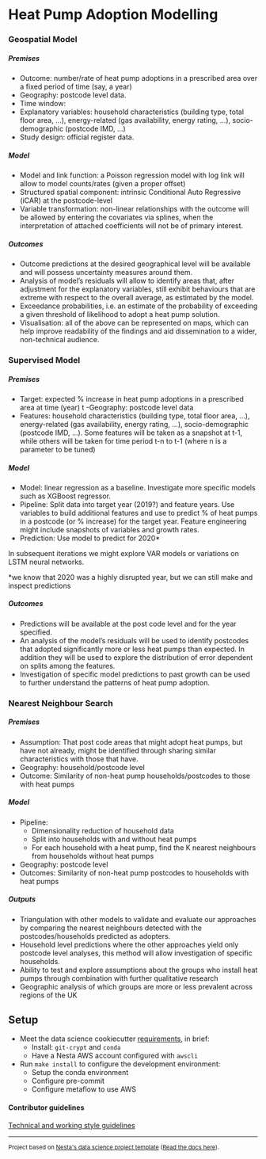 # Heat Pump Adoption Modelling

### Geospatial Model

##### Premises

- Outcome: number/rate of heat pump adoptions in a prescribed area over a fixed period of time (say, a year)
- Geography: postcode level data.
- Time window:
- Explanatory variables: household characteristics (building type, total floor area, ...), energy-related (gas availability, energy rating, ...), socio-demographic (postcode IMD, …)
- Study design: official register data.

##### Model

- Model and link function: a Poisson regression model with log link will allow to model counts/rates (given a proper offset)
- Structured spatial component: intrinsic Conditional Auto Regressive (iCAR) at the postcode-level
- Variable transformation: non-linear relationships with the outcome will be allowed by entering the covariates via splines, when the interpretation of attached coefficients will not be of primary interest.

##### Outcomes

- Outcome predictions at the desired geographical level will be available and will possess uncertainty measures around them.
- Analysis of model’s residuals will allow to identify areas that, after adjustment for the explanatory variables, still exhibit behaviours that are extreme with respect to the overall average, as estimated by the model.
- Exceedance probabilities, i.e. an estimate of the probability of exceeding a given threshold of likelihood to adopt a heat pump solution.
- Visualisation: all of the above can be represented on maps, which can help improve readability of the findings and aid dissemination to a wider, non-technical audience.

### Supervised Model

##### Premises

- Target: expected % increase in heat pump adoptions in a prescribed area at time (year) t
  -Geography: postcode level data
- Features: household characteristics (building type, total floor area, ...), energy-related (gas availability, energy rating, ...), socio-demographic (postcode IMD, …). Some features will be taken as a snapshot at t-1, while others will be taken for time period t-n to t-1 (where n is a parameter to be tuned)

##### Model

- Model: linear regression as a baseline. Investigate more specific models such as XGBoost regressor.
- Pipeline: Split data into target year (2019?) and feature years. Use variables to build additional features and use to predict % of heat pumps in a postcode (or % increase) for the target year. Feature engineering might include snapshots of variables and growth rates.
- Prediction: Use model to predict for 2020\*

In subsequent iterations we might explore VAR models or variations on LSTM neural networks.

\*we know that 2020 was a highly disrupted year, but we can still make and inspect predictions

##### Outcomes

- Predictions will be available at the post code level and for the year specified.
- An analysis of the model’s residuals will be used to identify postcodes that adopted significantly more or less heat pumps than expected. In addition they will be used to explore the distribution of error dependent on splits among the features.
- Investigation of specific model predictions to past growth can be used to further understand the patterns of heat pump adoption.

### Nearest Neighbour Search

##### Premises

- Assumption: That post code areas that might adopt heat pumps, but have not already, might be identified through sharing similar characteristics with those that have.
- Geography: household/postcode level
- Outcome: Similarity of non-heat pump households/postcodes to those with heat pumps

##### Model

- Pipeline:
  - Dimensionality reduction of household data
  - Split into households with and without heat pumps
  - For each household with a heat pump, find the K nearest neighbours from households without heat pumps
- Geography: postcode level
- Outcomes: Similarity of non-heat pump postcodes to households with heat pumps

##### Outputs

- Triangulation with other models to validate and evaluate our approaches by comparing the nearest neighbours detected with the postcodes/households predicted as adopters.
- Household level predictions where the other approaches yield only postcode level analyses, this method will allow investigation of specific households.
- Ability to test and explore assumptions about the groups who install heat pumps through combination with further qualitative research
- Geographic analysis of which groups are more or less prevalent across regions of the UK

## Setup

- Meet the data science cookiecutter [requirements](http://nestauk.github.io/ds-cookiecutter/quickstart), in brief:
  - Install: `git-crypt` and `conda`
  - Have a Nesta AWS account configured with `awscli`
- Run `make install` to configure the development environment:
  - Setup the conda environment
  - Configure pre-commit
  - Configure metaflow to use AWS

#### Contributor guidelines

[Technical and working style guidelines](https://github.com/nestauk/ds-cookiecutter/blob/master/GUIDELINES.md)

---

<small><p>Project based on <a target="_blank" href="https://github.com/nestauk/ds-cookiecutter">Nesta's data science project template</a>
(<a href="http://nestauk.github.io/ds-cookiecutter">Read the docs here</a>).
</small>
